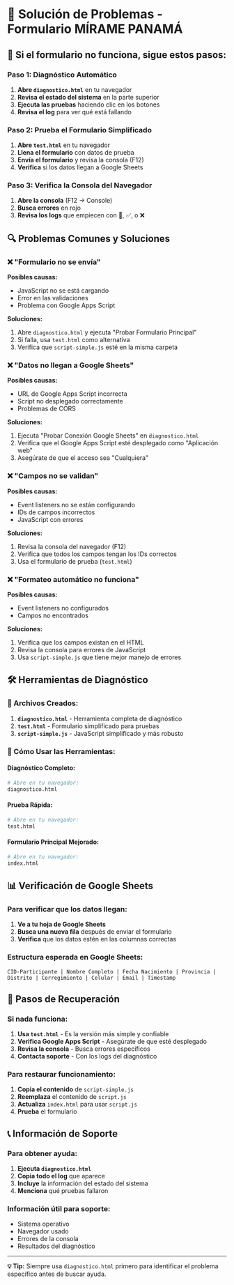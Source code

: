 # 🔧 Solución de Problemas - Formulario MÍRAME PANAMÁ

## 🚨 Si el formulario no funciona, sigue estos pasos:

### **Paso 1: Diagnóstico Automático**
1. **Abre `diagnostico.html`** en tu navegador
2. **Revisa el estado del sistema** en la parte superior
3. **Ejecuta las pruebas** haciendo clic en los botones
4. **Revisa el log** para ver qué está fallando

### **Paso 2: Prueba el Formulario Simplificado**
1. **Abre `test.html`** en tu navegador
2. **Llena el formulario** con datos de prueba
3. **Envía el formulario** y revisa la consola (F12)
4. **Verifica** si los datos llegan a Google Sheets

### **Paso 3: Verifica la Consola del Navegador**
1. **Abre la consola** (F12 → Console)
2. **Busca errores** en rojo
3. **Revisa los logs** que empiecen con 🚀, ✅, o ❌

## 🔍 Problemas Comunes y Soluciones

### **❌ "Formulario no se envía"**
**Posibles causas:**
- JavaScript no se está cargando
- Error en las validaciones
- Problema con Google Apps Script

**Soluciones:**
1. Abre `diagnostico.html` y ejecuta "Probar Formulario Principal"
2. Si falla, usa `test.html` como alternativa
3. Verifica que `script-simple.js` esté en la misma carpeta

### **❌ "Datos no llegan a Google Sheets"**
**Posibles causas:**
- URL de Google Apps Script incorrecta
- Script no desplegado correctamente
- Problemas de CORS

**Soluciones:**
1. Ejecuta "Probar Conexión Google Sheets" en `diagnostico.html`
2. Verifica que el Google Apps Script esté desplegado como "Aplicación web"
3. Asegúrate de que el acceso sea "Cualquiera"

### **❌ "Campos no se validan"**
**Posibles causas:**
- Event listeners no se están configurando
- IDs de campos incorrectos
- JavaScript con errores

**Soluciones:**
1. Revisa la consola del navegador (F12)
2. Verifica que todos los campos tengan los IDs correctos
3. Usa el formulario de prueba (`test.html`)

### **❌ "Formateo automático no funciona"**
**Posibles causas:**
- Event listeners no configurados
- Campos no encontrados

**Soluciones:**
1. Verifica que los campos existan en el HTML
2. Revisa la consola para errores de JavaScript
3. Usa `script-simple.js` que tiene mejor manejo de errores

## 🛠️ Herramientas de Diagnóstico

### **📁 Archivos Creados:**
1. **`diagnostico.html`** - Herramienta completa de diagnóstico
2. **`test.html`** - Formulario simplificado para pruebas
3. **`script-simple.js`** - JavaScript simplificado y más robusto

### **🎯 Cómo Usar las Herramientas:**

#### **Diagnóstico Completo:**
```bash
# Abre en tu navegador:
diagnostico.html
```

#### **Prueba Rápida:**
```bash
# Abre en tu navegador:
test.html
```

#### **Formulario Principal Mejorado:**
```bash
# Abre en tu navegador:
index.html
```

## 📊 Verificación de Google Sheets

### **Para verificar que los datos llegan:**
1. **Ve a tu hoja de Google Sheets**
2. **Busca una nueva fila** después de enviar el formulario
3. **Verifica** que los datos estén en las columnas correctas

### **Estructura esperada en Google Sheets:**
```
CID-Participante | Nombre Completo | Fecha Nacimiento | Provincia | Distrito | Corregimiento | Celular | Email | Timestamp
```

## 🚀 Pasos de Recuperación

### **Si nada funciona:**
1. **Usa `test.html`** - Es la versión más simple y confiable
2. **Verifica Google Apps Script** - Asegúrate de que esté desplegado
3. **Revisa la consola** - Busca errores específicos
4. **Contacta soporte** - Con los logs del diagnóstico

### **Para restaurar funcionamiento:**
1. **Copia el contenido** de `script-simple.js`
2. **Reemplaza** el contenido de `script.js`
3. **Actualiza** `index.html` para usar `script.js`
4. **Prueba** el formulario

## 📞 Información de Soporte

### **Para obtener ayuda:**
1. **Ejecuta `diagnostico.html`**
2. **Copia todo el log** que aparece
3. **Incluye** la información del estado del sistema
4. **Menciona** qué pruebas fallaron

### **Información útil para soporte:**
- Sistema operativo
- Navegador usado
- Errores de la consola
- Resultados del diagnóstico

---

**💡 Tip:** Siempre usa `diagnostico.html` primero para identificar el problema específico antes de buscar ayuda.
